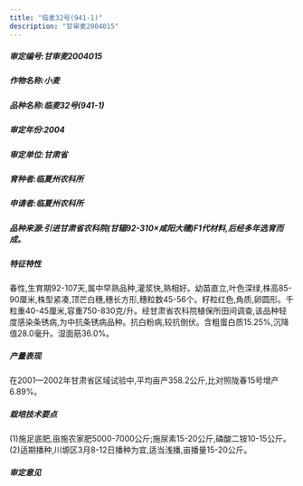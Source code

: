 ```yaml
---
title: "临麦32号(941-1)"
description: "甘审麦2004015"
---
```

##### 审定编号:甘审麦2004015

##### 作物名称:小麦

##### 品种名称:临麦32号(941-1)

##### 审定年份:2004

##### 审定单位:甘肃省

##### 育种者:临夏州农科所

##### 申请者:临夏州农科所

##### 品种来源:引进甘肃省农科院(甘辐92-310×咸阳大穗)F1代材料,后经多年选育而成。

##### 特征特性
春性,生育期92-107天,属中早熟品种,灌浆快,熟相好。幼苗直立,叶色深绿,株高85-90厘米,株型紧凑,顶芒白穗,穗长方形,穗粒数45-56个。籽粒红色,角质,卵圆形。千粒重40-45厘米,容重750-830克/升。经甘肃省农科院植保所田间调查,该品种轻度感染条锈病,为中抗条锈病品种。抗白粉病,较抗倒伏。含粗蛋白质15.25%,沉降值28.0毫升。湿面筋36.0%。

##### 产量表现
在2001—2002年甘肃省区域试验中,平均亩产358.2公斤,比对照陇春15号增产6.89%。

##### 栽培技术要点
(1)施足底肥,亩施农家肥5000-7000公斤;施尿素15-20公斤,磷酸二铵10-15公斤。(2)适期播种,川塬区3月8-12日播种为宜,适当浅播,亩播量15-20公斤。

##### 审定意见

